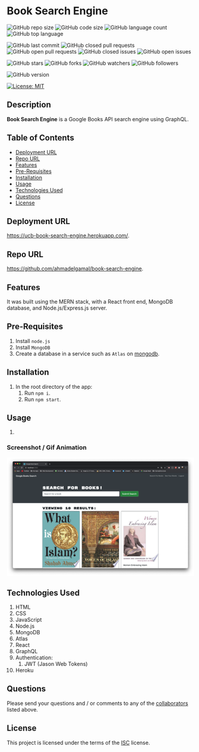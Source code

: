 # Book Search Engine

![GitHub repo size](https://img.shields.io/github/repo-size/ahmadelgamal/book-search-engine?style=plastic)
![GitHub code size](https://img.shields.io/github/languages/code-size/ahmadelgamal/book-search-engine?style=plastic)
![GitHub language count](https://img.shields.io/github/languages/count/ahmadelgamal/book-search-engine?style=plastic)
![GitHub top language](https://img.shields.io/github/languages/top/ahmadelgamal/book-search-engine?style=plastic)

![GitHub last commit](https://img.shields.io/github/last-commit/ahmadelgamal/book-search-engine?style=plastic)
![GitHub closed pull requests](https://img.shields.io/github/issues-pr-closed-raw/ahmadelgamal/book-search-engine?color=green&style=plastic)
![GitHub open pull requests](https://img.shields.io/github/issues-pr-raw/ahmadelgamal/book-search-engine?color=red&style=plastic)
![GitHub closed issues](https://img.shields.io/github/issues-closed-raw/ahmadelgamal/book-search-engine?color=green&style=plastic)
![GitHub open issues](https://img.shields.io/github/issues-raw/ahmadelgamal/book-search-engine?color=red&style=plastic)

![GitHub stars](https://img.shields.io/github/stars/ahmadelgamal/book-search-engine?style=social)
![GitHub forks](https://img.shields.io/github/forks/ahmadelgamal/book-search-engine?style=social)
![GitHub watchers](https://img.shields.io/github/watchers/ahmadelgamal/book-search-engine?style=social)
![GitHub followers](https://img.shields.io/github/followers/hameed1239?style=social)

![GitHub version](https://img.shields.io/github/package-json/v/ahmadelgamal/book-search-engine?color=red&style=plastic)

[![License: MIT](https://img.shields.io/badge/License-MIT-yellow.svg)](https://opensource.org/licenses/MIT)

## Description

**Book Search Engine** is a Google Books API search engine using GraphQL.

## Table of Contents

- [Deployment URL](#Deployment-URL)
- [Repo URL](#Repo-URL)
- [Features](#Features)
- [Pre-Requisites](#Pre-Requisites)
- [Installation](#Installation)
- [Usage](#Usage)
- [Technologies Used](#Technologies-Used)
- [Questions](#Questions)
- [License](#License)

## Deployment URL

https://ucb-book-search-engine.herokuapp.com/.

## Repo URL

https://github.com/ahmadelgamal/book-search-engine.

## Features

It was built using the MERN stack, with a React front end, MongoDB database, and Node.js/Express.js server.

## Pre-Requisites

1. Install `node.js`
1. Install `MongoDB`
1. Create a database in a service such as `Atlas` on [mongodb](https://cloud.mongodb.com/).

## Installation

1. In the root directory of the app:
   1. Run `npm i`.
   1. Run `npm start`.

## Usage

1.

### Screenshot / Gif Animation

![Screenshot / Gif Animation](./assets/screenshot.png)

## Technologies Used

1. HTML
1. CSS
1. JavaScript
1. Node.js
1. MongoDB
1. Atlas
1. React
1. GraphQL
1. Authentication:
   1. JWT (Jason Web Tokens)
1. Heroku

## Questions

Please send your questions and / or comments to any of the [collaborators](#collaborators) listed above.

## License

This project is licensed under the terms of the [ISC](https://opensource.org/licenses/ISC) license.
